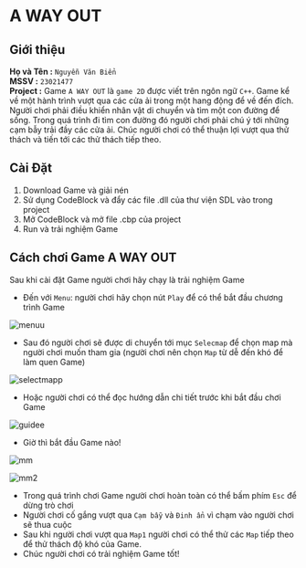 # A WAY OUT
## Giới thiệu
**Họ và Tên :**  ` Nguyễn Văn Biển `  
**MSSV :** ` 23021477 `   
**Project :**  Game ` A WAY OUT ` là ` game 2D ` được viết trên ngôn ngữ ` C++ `. Game kể về một hành trình vượt qua các cửa ải trong một hang động để về đến đích. Người chơi phải điều khiển nhân vật di chuyển và tìm một con đường để sống. Trong quá trình đi tìm con đường đó người chơi phải chú ý tới những cạm bẫy trải đầy các cửa ải. Chúc người chơi có thể thuận lợi vượt qua thử thách và tiến tới các thử thách tiếp theo.  
## Cài Đặt  
1. Download Game và giải nén
2. Sử dụng CodeBlock và đẩy các file .dll của thư viện SDL vào trong project
3. Mở CodeBlock và mở file .cbp của project
4. Run và trải nghiệm Game
## Cách chơi Game A WAY OUT
Sau khi cài đặt Game người chơi hãy chạy là trải nghiệm Game  
- Đến với ` Menu `: người chơi hãy chọn nút ` Play ` để có thể bắt đầu chương trình Game

![menuu](https://github.com/nguyenbien8/UET_GAME_SDL/assets/160827256/8f26ec51-62a6-4e00-a158-dcde0d3a5091)

- Sau đó người chơi sẽ được di chuyển tới mục ` Selecmap ` để chọn map mà người chơi muốn tham gia (người chơi nên chọn ` Map ` từ dễ đến khó để làm quen Game)

![selectmapp](https://github.com/nguyenbien8/UET_GAME_SDL/assets/160827256/177754b6-5a1e-46cf-834b-0f2f3d391425)

- Hoặc người chơi có thể đọc hướng dẫn chi tiết trước khi bắt đầu chơi Game

![guidee](https://github.com/nguyenbien8/UET_GAME_SDL/assets/160827256/b3020fb3-4853-4178-859a-b6937b29bd21)

- Giờ thì bắt đầu Game nào!

![mm](https://github.com/nguyenbien8/UET_GAME_SDL/assets/160827256/69eafad8-1463-4b59-bc98-8520fc4c44a7)

![mm2](https://github.com/nguyenbien8/UET_GAME_SDL/assets/160827256/d8d482c5-2e7d-4f80-b9f5-657bc8488697)

- Trong quá trình chơi Game người chơi hoàn toàn có thể bấm phím ` Esc ` để dừng trò chơi
- Người chơi cố gắng vượt qua ` Cạm bẫy ` và ` Đinh ẩn ` vì chạm vào người chơi sẽ thua cuộc
- Sau khi người chơi vượt qua ` Map1 ` người chơi có thể thử các ` Map ` tiếp theo để thử thách độ khó của Game.
- Chúc người chơi có trải nghiệm Game tốt!
